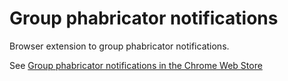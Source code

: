 # Group phabricator notifications
Browser extension to group phabricator notifications.

See [Group phabricator notifications in the Chrome Web Store](https://chrome.google.com/webstore/detail/group-phabricator-notific/anjockgdedgaiionihlpdcjijpohipdj/reviews)



